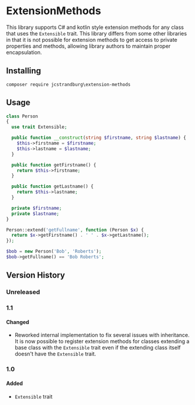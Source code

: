 # ExtensionMethods

This library supports C# and kotlin style extension methods for any class that uses the `Extensible` trait. This library differs from some other libraries in that it is not possible for extension methods to get access to private properties and methods, allowing library authors to maintain proper encapsulation.

## Installing

`composer require jcstrandburg\extension-methods`

## Usage

```php
class Person
{
  use trait Extensible;

  public function __construct(string $firstname, string $lastname) {
    $this->firstname = $firstname;
    $this->lastname = $lastname;
  }

  public function getFirstname() {
    return $this->firstname;
  }

  public function getLastname() {
    return $this->lastname;
  }

  private $firstname;
  private $lastname;
}

Person::extend('getFullname', function (Person $x) {
  return $x->getFirstname() . ' ' . $x->getLastname();
});

$bob = new Person('Bob', 'Roberts');
$bob->getFullname() == 'Bob Roberts';
```

## Version History

### Unreleased

### 1.1

#### Changed
* Reworked internal implementation to fix several issues with inheritance. It is now possible to register extension methods for classes extending a base class with the `Extensible` trait even if the extending class itself doesn't have the `Extensible` trait.

### 1.0

#### Added
* `Extensible` trait
